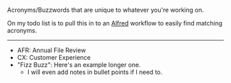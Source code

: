 
Acronyms/Buzzwords that are unique to whatever you're working on.

On my todo list is to pull this in to an [Alfred](https://alfred.app) workflow to easily find matching acronyms.

---

- AFR: Annual File Review
- CX: Customer Experience
- "Fizz Buzz": Here's an example longer one.
  - I will even add notes in bullet points if I need to.

